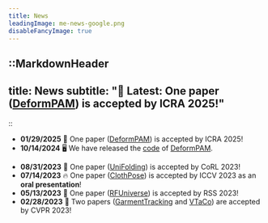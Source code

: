 ```yaml
---
title: News
leadingImage: me-news-google.png
disableFancyImage: true
---
```


::MarkdownHeader
---
title: News
subtitle: "📢 Latest: One paper ([DeformPAM](https://deform-pam.robotflow.ai/)) is accepted by ICRA 2025!"
---
::

<!-- ![](/assets/img/me-news-google.png) -->
- **01/29/2025** 🎉 One paper ([DeformPAM](https://deform-pam.robotflow.ai/)) is accepted by ICRA 2025!
- **10/14/2024** 🖥️ We have released the [code](https://github.com/xiaoxiaoxh/DeformPAM) of [DeformPAM](https://deform-pam.robotflow.ai/).
<!-- - **11/05/2023** 🖥️ We have released the [code](https://github.com/xiaoxiaoxh/UniFolding) of our CoRL 2023 paper [UniFolding](https://unifolding.robotflow.ai/). -->
- **08/31/2023** 🎉 One paper ([UniFolding](https://unifolding.robotflow.ai/)) is accepted by CoRL 2023!
- **07/14/2023** 🔥 One paper ([ClothPose](https://openaccess.thecvf.com/content/ICCV2023/papers/Xu_ClothPose_A_Real-world_Benchmark_for_Visual_Analysis_of_Garment_Pose_ICCV_2023_paper.pdf)) is accepted by ICCV 2023 as an **oral presentation**!
- **05/13/2023** 🎉 One paper ([RFUniverse](https://sites.google.com/view/rfuniverse)) is accepted by RSS 2023!
- **02/28/2023** 🎉 Two papers ([GarmentTracking](https://garment-tracking.robotflow.ai/) and [VTaCo](https://sites.google.com/view/vtaco/)) are accepted by CVPR 2023!
